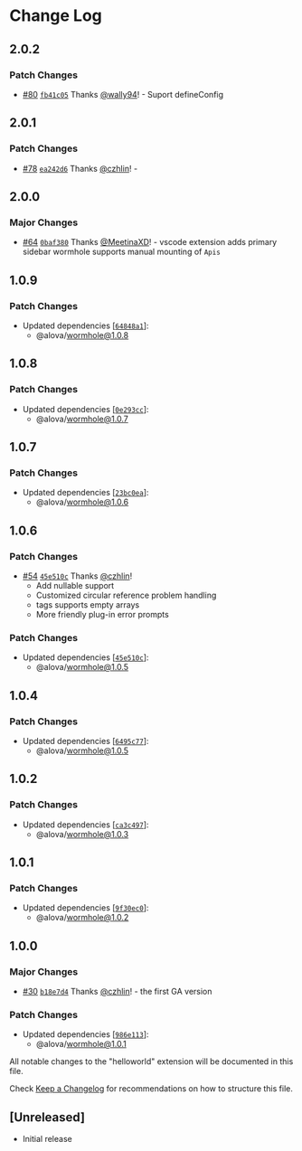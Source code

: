 # Change Log

## 2.0.2

### Patch Changes

- [#80](https://github.com/alovajs/devtools/pull/80) [`fb41c05`](https://github.com/alovajs/devtools/commit/fb41c05cec81481fd74078db68c391cfa02418a9) Thanks [@wally94](https://github.com/wally94)! - Suport defineConfig

## 2.0.1

### Patch Changes

- [#78](https://github.com/alovajs/devtools/pull/78) [`ea242d6`](https://github.com/alovajs/devtools/commit/ea242d610b13958a69c342a5d3206ceff9ec4310) Thanks [@czhlin](https://github.com/czhlin)! -

## 2.0.0

### Major Changes

- [#64](https://github.com/alovajs/devtools/pull/64) [`0baf380`](https://github.com/alovajs/devtools/commit/0baf380ec36c9bfef9e7b7b9b7568beda3e3909b) Thanks [@MeetinaXD](https://github.com/MeetinaXD)! - vscode extension adds primary sidebar
  wormhole supports manual mounting of `Apis`

## 1.0.9

### Patch Changes

- Updated dependencies [[`64848a1`](https://github.com/alovajs/devtools/commit/64848a1275dedc79ddda27c36ddefa0e64301a6c)]:
  - @alova/wormhole@1.0.8

## 1.0.8

### Patch Changes

- Updated dependencies [[`0e293cc`](https://github.com/alovajs/devtools/commit/0e293cc4e5f76099b5287ad1f4a62c94f43482c3)]:
  - @alova/wormhole@1.0.7

## 1.0.7

### Patch Changes

- Updated dependencies [[`23bc0ea`](https://github.com/alovajs/devtools/commit/23bc0eac517f2277f1580c486870d9719edaac5a)]:
  - @alova/wormhole@1.0.6

## 1.0.6

### Patch Changes

- [#54](https://github.com/alovajs/devtools/pull/54) [`45e510c`](https://github.com/alovajs/devtools/commit/45e510c5eb8bc242c821070ca4bf993eafa88f39) Thanks [@czhlin](https://github.com/czhlin)!
  - Add nullable support
  - Customized circular reference problem handling
  - tags supports empty arrays
  - More friendly plug-in error prompts

### Patch Changes

- Updated dependencies [[`45e510c`](https://github.com/alovajs/devtools/commit/45e510c5eb8bc242c821070ca4bf993eafa88f39)]:
  - @alova/wormhole@1.0.5

## 1.0.4

### Patch Changes

- Updated dependencies [[`6495c77`](https://github.com/alovajs/devtools/commit/6495c77d9885dbf04008c40ddefaa526be88e130)]:
  - @alova/wormhole@1.0.5

## 1.0.2

### Patch Changes

- Updated dependencies [[`ca3c497`](https://github.com/alovajs/devtools/commit/ca3c497a808ee6ab927942a04d698d765ee6fec7)]:
  - @alova/wormhole@1.0.3

## 1.0.1

### Patch Changes

- Updated dependencies [[`9f30ec0`](https://github.com/alovajs/devtools/commit/9f30ec0b9abc6095d5f1ea94433daf5fa8da6200)]:
  - @alova/wormhole@1.0.2

## 1.0.0

### Major Changes

- [#30](https://github.com/alovajs/devtools/pull/30) [`b18e7d4`](https://github.com/alovajs/devtools/commit/b18e7d49b757777110112661f5ef159acf475ede) Thanks [@czhlin](https://github.com/czhlin)! - the first GA version

### Patch Changes

- Updated dependencies [[`986e113`](https://github.com/alovajs/devtools/commit/986e113dbd1fa9f1096c861973b7f704258d9343)]:
  - @alova/wormhole@1.0.1

All notable changes to the "helloworld" extension will be documented in this file.

Check [Keep a Changelog](http://keepachangelog.com/) for recommendations on how to structure this file.

## [Unreleased]

- Initial release
